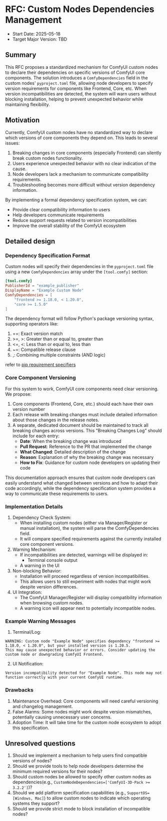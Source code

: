 # RFC: Custom Nodes Dependencies Management

- Start Date: 2025-05-18
- Target Major Version: TBD

## Summary

This RFC proposes a standardized mechanism for ComfyUI custom nodes to declare their dependencies on specific versions of ComfyUI core components. The solution introduces a `ComfyDependencies` field in the custom nodes' `pyproject.toml` file, allowing node developers to specify version requirements for components like Frontend, Core, etc. When version incompatibilities are detected, the system will warn users without blocking installation, helping to prevent unexpected behavior while maintaining flexibility.

## Motivation

Currently, ComfyUI custom nodes have no standardized way to declare which versions of core components they depend on. This leads to several issues:

1. Breaking changes in core components (especially Frontend) can silently break custom nodes functionality.
2. Users experience unexpected behavior with no clear indication of the cause.
3. Node developers lack a mechanism to communicate compatibility requirements.
4. Troubleshooting becomes more difficult without version dependency information.

By implementing a formal dependency specification system, we can:
- Provide clear compatibility information to users
- Help developers communicate requirements
- Reduce support requests related to version incompatibilities
- Improve the overall stability of the ComfyUI ecosystem

## Detailed design

### Dependency Specification Format

Custom nodes will specify their dependencies in the `pyproject.toml` file using a new `ComfyDependencies` array under the `[tool.comfy]` section:

```toml
[tool.comfy]
PublisherId = "example_publisher"
DisplayName = "Example Custom Node"
ComfyDependencies = [
    "frontend >= 1.18.0, < 1.20.0",
    "core >= 1.5.0"
]
```

The dependency format will follow Python's package versioning syntax, supporting operators like:

1. ==: Exact version match
2. \>=, >: Greater than or equal to, greater than
3. <=, <: Less than or equal to, less than
4. ~=: Compatible release clause
5. ,: Combining multiple constraints (AND logic)

refer to [pip requirement specifiers](https://pip.pypa.io/en/stable/reference/requirement-specifiers/#requirement-specifiers)

### Core Component Versioning

For this system to work, ComfyUI core components need clear versioning. We propose:

1. Core components (Frontend, Core, etc.) should each have their own version number
2. Each release with breaking changes must include detailed information about those changes in the release notes.
3. A separate, dedicated document should be maintained to track all breaking changes across versions. This "Breaking Changes Log" should include for each entry:
   - **Date**: When the breaking change was introduced
   - **Pull Request**: Reference to the PR that implemented the change
   - **What Changed**: Detailed description of the change
   - **Reason**: Explanation of why the breaking change was necessary
   - **How to Fix**: Guidance for custom node developers on updating their code

This documentation approach ensures that custom node developers can easily understand what changed between versions and how to adapt their code accordingly, while the dependency specification system provides a way to communicate these requirements to users.

### Implementation Details

1. Dependency Check System:
   - When installing custom nodes (either via Manager/Register or manual installation), the system will parse the ComfyDependencies field.
   - It will compare specified requirements against the currently installed core component versions.
2. Warning Mechanism:
   - If incompatibilities are detected, warnings will be displayed in:
      - Terminal console output
   - A warning in the UI
3. Non-blocking Behavior:
   - Installation will proceed regardless of version incompatibilities.
   - This allows users to still experiment with nodes that might work despite version differences.
4. UI Integration:
   - The ComfyUI Manager/Register will display compatibility information when browsing custom nodes.
   - A warning icon will appear next to potentially incompatible nodes.

### Example Warning Messages
1. Terminal/Log:
```
WARNING: Custom node "Example Node" specifies dependency "frontend >= 1.18.0, < 1.20.0", but your installed version is 1.20.5. 
This may cause unexpected behavior or errors. Consider updating the custom node or downgrading ComfyUI Frontend.
```
2. UI Notification:
```
Version incompatibility detected for "Example Node". This node may not function correctly with your current ComfyUI runtime.
```

### Drawbacks

1. Maintenance Overhead: Core components will need careful versioning and changelog management.
2. False Alarms: Some nodes might work despite version mismatches, potentially causing unnecessary user concerns.
3. Adoption Time: It will take time for the custom node ecosystem to adopt this specification.

## Unresolved questions

1. Should we implement a mechanism to help users find compatible versions of nodes?
2. Should we provide tools to help node developers determine the minimum required versions for their nodes?
3. Should custom nodes be allowed to specify other custom nodes as dependencies(e.g., `CustomNodeDependencies=['ComfyUI-3D-Pack >= 3.2.2']`)?
4. Should we add platform specification capabilities (e.g., `SupportOS=[Windows, Mac]`) to allow custom nodes to indicate which operating systems they support?
5. Should we provide strict mode to block installation of incompatible nodes?